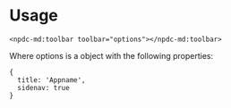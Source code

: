 # Usage

    <npdc-md:toolbar toolbar="options"></npdc-md:toolbar>

Where options is a object with the following properties:

    {
      title: 'Appname',
      sidenav: true
    }
